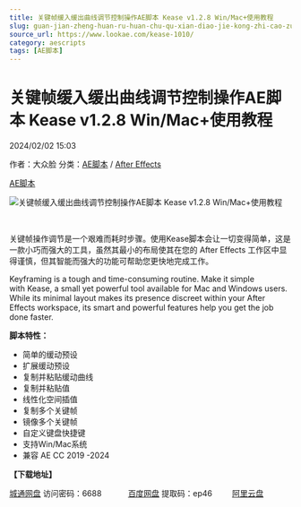 ```yaml
---
title: 关键帧缓入缓出曲线调节控制操作AE脚本 Kease v1.2.8 Win/Mac+使用教程
slug: guan-jian-zheng-huan-ru-huan-chu-qu-xian-diao-jie-kong-zhi-cao-zuo-aejiao-ben-kease-v1-2-8-win-mac-shi-yong-jiao-cheng
source_url: https://www.lookae.com/kease-1010/
category: aescripts
tags: [AE脚本]
---
```

# 关键帧缓入缓出曲线调节控制操作AE脚本 Kease v1.2.8 Win/Mac+使用教程

2024/02/02 15:03

作者：大众脸
分类：[AE脚本](https://www.lookae.com/after-effects/aescripts/) / [After Effects](https://www.lookae.com/after-effects/)

[AE脚本](https://www.lookae.com/tag/ae%e8%84%9a%e6%9c%ac/)

![关键帧缓入缓出曲线调节控制操作AE脚本 Kease v1.2.8 Win/Mac+使用教程](https://www.lookae.com/wp-content/uploads/2022/11/Kease-1.2.5.jpg "关键帧缓入缓出曲线调节控制操作AE脚本 Kease v1.2.8 Win/Mac+使用教程-LookAE.com")

[﻿﻿﻿](https://cloud.video.taobao.com//play/u/705956171/p/1/e/6/t/1/328373182912.mp4)

关键帧操作调节是一个艰难而耗时步骤。使用Kease脚本会让一切变得简单，这是一款小巧而强大的工具，虽然其最小的布局使其在您的 After Effects 工作区中显得谨慎，但其智能而强大的功能可帮助您更快地完成工作。

Keyframing is a tough and time-consuming routine. Make it simple with Kease, a small yet powerful tool available for Mac and Windows users.  
While its minimal layout makes its presence discreet within your After Effects workspace, its smart and powerful features help you get the job done faster.

**脚本特性：**

* 简单的缓动预设
* 扩展缓动预设
* 复制并粘贴缓动曲线
* 复制并粘贴值
* 线性化空间插值
* 复制多个关键帧
* 镜像多个关键帧
* 自定义键盘快捷键
* 支持Win/Mac系统
* 兼容 AE CC 2019 -2024

**【下载地址】**

[城通网盘](https://url70.ctfile.com/f/2827370-1017406934-2ec54b?p=4431) 访问密码：6688            [百度网盘](https://pan.baidu.com/s/1_jXqoRb36bSGBH8tQvK3GA?pwd=ep46) 提取码：ep46         [阿里云盘](https://www.alipan.com/s/LjRqLjpbure)
